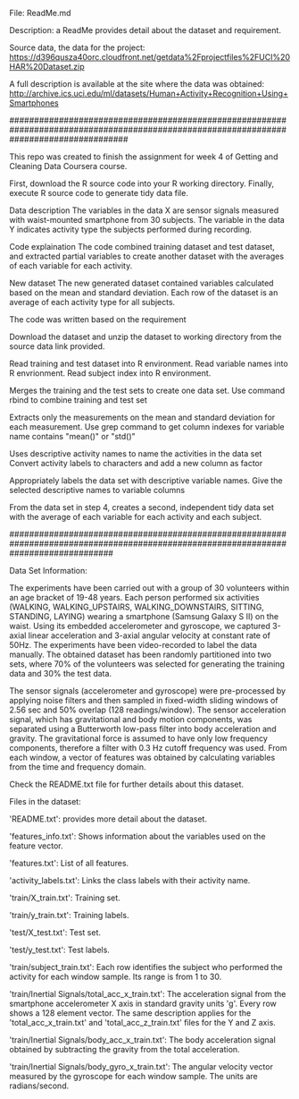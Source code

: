 File: ReadMe.md

Description: a ReadMe provides detail about the dataset and requirement. 

Source data, the data for the project:
https://d396qusza40orc.cloudfront.net/getdata%2Fprojectfiles%2FUCI%20HAR%20Dataset.zip

A full description is available at the site where the data was obtained:
http://archive.ics.uci.edu/ml/datasets/Human+Activity+Recognition+Using+Smartphones

########################################################################################################################################

This repo was created to finish the assignment for week 4 of Getting and Cleaning Data Coursera course.

First, download the R source code into your R working directory.
Finally, execute R source code to generate tidy data file.

Data description
The variables in the data X are sensor signals measured with waist-mounted smartphone from 30 subjects. The variable in the data Y indicates activity type the subjects performed during recording.

Code explaination
The code combined training dataset and test dataset, and extracted partial variables to create another dataset with the averages of each variable for each activity.

New dataset
The new generated dataset contained variables calculated based on the mean and standard deviation. Each row of the dataset is an average of each activity type for all subjects.

The code was written based on the requirement

Download the dataset and unzip the dataset to working directory from the source data link provided.

Read training and test dataset into R environment. Read variable names into R envrionment. Read subject index into R environment.

Merges the training and the test sets to create one data set. Use command rbind to combine training and test set

Extracts only the measurements on the mean and standard deviation for each measurement. Use grep command to get column indexes for variable name contains "mean()" or "std()"

Uses descriptive activity names to name the activities in the data set Convert activity labels to characters and add a new column as factor

Appropriately labels the data set with descriptive variable names. Give the selected descriptive names to variable columns

From the data set in step 4, creates a second, independent tidy data set with the average of each variable for each activity and each subject. 

#####################################################################################################################################

Data Set Information:

The experiments have been carried out with a group of 30 volunteers within an age bracket of 19-48 years. Each person performed six
activities (WALKING, WALKING_UPSTAIRS, WALKING_DOWNSTAIRS, SITTING, STANDING, LAYING) wearing a smartphone (Samsung Galaxy S II) on 
the waist. Using its embedded accelerometer and gyroscope, we captured 3-axial linear acceleration and 3-axial angular velocity at 
constant rate of 50Hz. The experiments have been video-recorded to label the data manually. The obtained dataset has been randomly 
partitioned into two sets, where 70% of the volunteers was selected for generating the training data and 30% the test data. 

The sensor signals (accelerometer and gyroscope) were pre-processed by applying noise filters and then sampled in fixed-width sliding 
windows of 2.56 sec and 50% overlap (128 readings/window). The sensor acceleration signal, which has gravitational and body motion 
components, was separated using a Butterworth low-pass filter into body acceleration and gravity. The gravitational force is assumed 
to have only low frequency components, therefore a filter with 0.3 Hz cutoff frequency was used. From each window, a vector of features 
was obtained by calculating variables from the time and frequency domain.

Check the README.txt file for further details about this dataset. 

Files in the dataset:

'README.txt': provides more detail about the dataset.

'features_info.txt': Shows information about the variables used on the feature vector.

'features.txt': List of all features.

'activity_labels.txt': Links the class labels with their activity name.

'train/X_train.txt': Training set.

'train/y_train.txt': Training labels.

'test/X_test.txt': Test set.

'test/y_test.txt': Test labels.

'train/subject_train.txt': Each row identifies the subject who performed the activity for each window sample. Its range is from 1 to 30.

'train/Inertial Signals/total_acc_x_train.txt': The acceleration signal from the smartphone accelerometer X axis in standard gravity
units 'g'. Every row shows a 128 element vector. The same description applies for the 'total_acc_x_train.txt' and 'total_acc_z_train.txt'
files for the Y and Z axis.

'train/Inertial Signals/body_acc_x_train.txt': The body acceleration signal obtained by subtracting the gravity from the total 
acceleration.

'train/Inertial Signals/body_gyro_x_train.txt': The angular velocity vector measured by the gyroscope for each window sample. The units
are radians/second.

